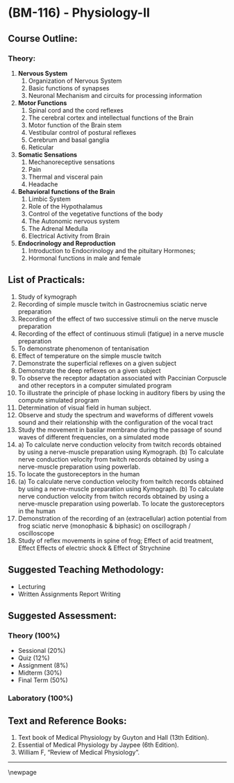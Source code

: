 # **(BM-116) - Physiology-II**

## **Course Outline:**
### **Theory:**

1. **Nervous System**
   1. Organization of Nervous System
   1. Basic functions of synapses
   1. Neuronal Mechanism and circuits for processing information
1. **Motor Functions**
   1. Spinal cord and the cord reflexes
   1. The cerebral cortex and intellectual functions of the Brain
   1. Motor function of the Brain stem
   1. Vestibular control of postural reflexes
   1. Cerebrum and basal ganglia
   2. Reticular
2. **Somatic Sensations**
   1. Mechanoreceptive sensations
   2. Pain
   3. Thermal and visceral pain
   4. Headache
3. **Behavioral functions of the Brain**
   1. Limbic System
   2. Role of the Hypothalamus
   3. Control of the vegetative functions of the body
   4. The Autonomic nervous system
   5. The Adrenal Medulla
   6. Electrical Activity from Brain
4. **Endocrinology and Reproduction**
   1. Introduction to Endocrinology and the pituitary Hormones;
   2. Hormonal functions in male and female
## **List of Practicals:**
1. Study of kymograph
1. Recording of simple muscle twitch in Gastrocnemius sciatic nerve preparation
1. Recording of the effect of two successive stimuli on the nerve muscle preparation
1. Recording of the effect of continuous stimuli (fatigue) in a nerve muscle preparation
1. To demonstrate phenomenon of tentanisation
1. Effect of temperature on the simple muscle twitch
1. Demonstrate the superficial reflexes on a given subject
1. Demonstrate the deep reflexes on a given subject
1. To observe the receptor adaptation associated with Paccinian Corpuscle and other receptors in a computer simulated program
1. To illustrate the principle of phase locking in auditory fibers by using the compute simulated program
1. Determination of visual field in human subject.
1. Observe and study the spectrum and waveforms of different vowels sound and their relationship with the configuration of the vocal tract
1. Study the movement in basilar membrane during the passage of sound waves of different frequencies, on a simulated mode
1. a) To calculate nerve conduction velocity from twitch records obtained by using a nerve-muscle preparation using Kymograph. (b) To calculate nerve conduction velocity from twitch records obtained by using a nerve-muscle preparation using powerlab. 
2. To locate the gustoreceptors in the human
3. (a) To calculate nerve conduction velocity from twitch records obtained by using a nerve-muscle preparation using Kymograph. (b) To calculate nerve conduction velocity from twitch records obtained by using a nerve-muscle preparation using powerlab. To locate the gustoreceptors in the human
4. Demonstration of the recording of an (extracellular) action potential from frog sciatic nerve (monophasic & biphasic) on oscillograph / oscilloscope
5. Study of reflex movements in spine of frog; Effect of acid treatment, Effect Effects of electric shock & Effect of Strychnine
## **Suggested Teaching Methodology:**
- Lecturing
- Written Assignments Report Writing
## **Suggested Assessment:**
### **Theory (100%)**

- Sessional (20%)
- Quiz (12%)
- Assignment (8%)
- Midterm (30%)
- Final Term (50%)

### **Laboratory (100%)**

## **Text and Reference Books:**

1. Text book of Medical Physiology by Guyton and Hall (13th Edition).
1. Essential of Medical Physiology by Jaypee (6th Edition).
1. William F, “Review of Medical Physiology”.

___
\newpage